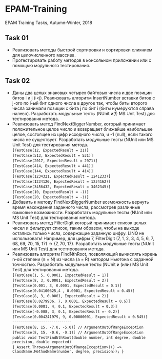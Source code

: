 # EPAM-Training
EPAM Training Tasks, Autumn-Winter, 2018
## Task 01
* Реализовать методы быстрой сортировки и сортировки слиянием для целочисленного массива.
* Протестировать работу методов в консольном приложении или с помощью модульного тестирования.
## Task 02
* Даны два целых знаковых четырех байтовых числа и две позиции битов i и j (i<j). Реализовать алгоритм InsertNumber вставки битов с j-ого по i-ый бит одного числа в другое так, чтобы биты второго числа занимали позиции с бита j по бит i (биты нумеруются справа налево). Разработать модульные тесты (NUnit и(!) MS Unit Test) для тестирования метода.
* Реализовать метод FindNextBiggerNumber, который принимает положительное целое число и возвращает ближайше наибольшее целое, состоящее из цифр исходного числа, и -1 (null), если такого числа не существует. Разработать модульные тесты (NUnit или MS Unit Test) для тестирования метода.\
`[TestCase(12, ExpectedResult = 21)]`\
`[TestCase(513, ExpectedResult = 531)]`\
`[TestCase(2017, ExpectedResult = 2071)]`\
`[TestCase(414, ExpectedResult = 441)]`\
`[TestCase(144, ExpectedResult = 414)]`\
`[TestCase(1234321, ExpectedResult = 1241233)]`\
`[TestCase(1234126, ExpectedResult = 1234162)]`\
`[TestCase(3456432, ExpectedResult = 3462345)]`\
`[TestCase(10, ExpectedResult = -1)]`\
`[TestCase(20, ExpectedResult = -1)]`
* Добавить к методу FindNextBiggerNumber возможность вернуть время нахождения заданного числа, рассмотрев различные языковые возможности. Разработать модульные тесты (NUnit или MS Unit Test) для тестирования метода.
* Реализовать метод FilterDigit который принимает список целых чисел и фильтрует список, таким образом, чтобы на выходе остались только числа, содержащие заданную цифру. LINQ не использовать! Например, для цифры 7, FilterDigit (7, 1, 2, 3, 4, 5, 6, 7, 68, 69, 70, 15, 17) -> {7, 70, 17}. Разработать модульные тесты (NUnit или MS Unit Test) для тестирования метода.
* Реализовать алгоритм FindNthRoot, позволяющий вычислять корень n-ой степени (n = N) из числа (a = R) методом Ньютона с заданной точностью. Разработать модульные тесты (NUnit и (или) MS Unit Test) для тестирования метода.\
`[TestCase(1, 5, 0.0001, ExpectedResult = 1)]`\
`[TestCase(8, 3, 0.0001, ExpectedResult = 2)]`\
`[TestCase(0.001, 3, 0.0001, ExpectedResult = 0.1)]`\
`[TestCase(0.04100625,4 , 0.0001, ExpectedResult = 0.45)]`\
`[TestCase(8, 3, 0.0001, ExpectedResult = 2)]`\
`[TestCase(0.0279936, 7, 0.0001, ExpectedResult = 0.6)]`\
`[TestCase(0.0081, 4, 0.1, ExpectedResult = 0.3)]`\
`[TestCase(-0.008, 3, 0.1, ExpectedResult =- 0.2)]`\
`[TestCase(0.004241979, 9, 0.00000001, ExpectedResult = 0.545)]`\
------------------------------\
`[TestCase(8, 15, -7.0, -5.0)] // ArgumentOutOfRangeException`\
`[TestCase(8, 15, -0.6, -0.1)] // ArgumentOutOfRangeException`\
`public void TestFindNthRoot(double number, int degree, double precision, double expected)`\
`{ Assert.Throws<ArgumentOutOfRangeException>(() => ClassName.MethodName(number, degree, precision)); }`
